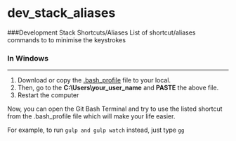 # dev_stack_aliases
###Development Stack Shortcuts/Aliases
List of shortcut/aliases commands to to minimise the keystrokes

### In Windows
---------------
1. Download or copy the [.bash_profile](https://github.com/rcadhikari/dev_stack_aliases/blob/master/.bash_profile) file to your local.
2. Then, go to the **C:\Users\your_user_name** and **PASTE** the above file.
3. Restart the computer

Now, you can open the Git Bash Terminal and try to use the listed shortcut from the .bash_profile file which will make your life easier.

For example, to run ```gulp and gulp watch``` 
instead, just type ```gg```
